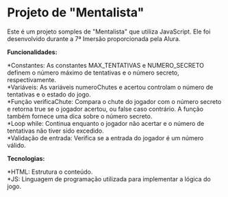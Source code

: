# Projeto de "Mentalista"
Este é um projeto somples de "Mentalista" que utiliza JavaScript. Ele foi desenvolvido durante a 7ª Imersão proporcionada pela Alura.

**Funcionalidades:**

*Constantes: As constantes MAX_TENTATIVAS e NUMERO_SECRETO definem o número máximo de tentativas e o número secreto, respectivamente.<br>
*Variáveis: As variáveis numeroChutes e acertou controlam o número de tentativas e o estado do jogo.<br>
*Função verificaChute: Compara o chute do jogador com o número secreto e retorna true se o jogador acertou, ou false caso contrário. A função também fornece uma dica sobre o número secreto.<br>
*Loop while: Continua enquanto o jogador não acertar e o número de tentativas não tiver sido excedido.<br>
*Validação de entrada: Verifica se a entrada do jogador é um número válido.

**Tecnologias:**

*HTML: Estrutura o conteúdo.<br>
*JS: Linguagem de programação utilizada para implementar a lógica do jogo.
